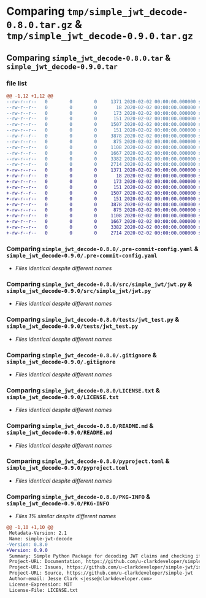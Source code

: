 # Comparing `tmp/simple_jwt_decode-0.8.0.tar.gz` & `tmp/simple_jwt_decode-0.9.0.tar.gz`

## Comparing `simple_jwt_decode-0.8.0.tar` & `simple_jwt_decode-0.9.0.tar`

### file list

```diff
@@ -1,12 +1,12 @@
--rw-r--r--   0        0        0     1371 2020-02-02 00:00:00.000000 simple_jwt_decode-0.8.0/.pre-commit-config.yaml
--rw-r--r--   0        0        0       18 2020-02-02 00:00:00.000000 simple_jwt_decode-0.8.0/requirements-dev.txt
--rw-r--r--   0        0        0      173 2020-02-02 00:00:00.000000 simple_jwt_decode-0.8.0/src/simple_jwt/__about__.py
--rw-r--r--   0        0        0      151 2020-02-02 00:00:00.000000 simple_jwt_decode-0.8.0/src/simple_jwt/__init__.py
--rw-r--r--   0        0        0     1507 2020-02-02 00:00:00.000000 simple_jwt_decode-0.8.0/src/simple_jwt/jwt.py
--rw-r--r--   0        0        0      151 2020-02-02 00:00:00.000000 simple_jwt_decode-0.8.0/tests/__init__.py
--rw-r--r--   0        0        0     3878 2020-02-02 00:00:00.000000 simple_jwt_decode-0.8.0/tests/jwt_test.py
--rw-r--r--   0        0        0      875 2020-02-02 00:00:00.000000 simple_jwt_decode-0.8.0/.gitignore
--rw-r--r--   0        0        0     1108 2020-02-02 00:00:00.000000 simple_jwt_decode-0.8.0/LICENSE.txt
--rw-r--r--   0        0        0     1667 2020-02-02 00:00:00.000000 simple_jwt_decode-0.8.0/README.md
--rw-r--r--   0        0        0     3382 2020-02-02 00:00:00.000000 simple_jwt_decode-0.8.0/pyproject.toml
--rw-r--r--   0        0        0     2714 2020-02-02 00:00:00.000000 simple_jwt_decode-0.8.0/PKG-INFO
+-rw-r--r--   0        0        0     1371 2020-02-02 00:00:00.000000 simple_jwt_decode-0.9.0/.pre-commit-config.yaml
+-rw-r--r--   0        0        0       18 2020-02-02 00:00:00.000000 simple_jwt_decode-0.9.0/requirements-dev.txt
+-rw-r--r--   0        0        0      173 2020-02-02 00:00:00.000000 simple_jwt_decode-0.9.0/src/simple_jwt/__about__.py
+-rw-r--r--   0        0        0      151 2020-02-02 00:00:00.000000 simple_jwt_decode-0.9.0/src/simple_jwt/__init__.py
+-rw-r--r--   0        0        0     1507 2020-02-02 00:00:00.000000 simple_jwt_decode-0.9.0/src/simple_jwt/jwt.py
+-rw-r--r--   0        0        0      151 2020-02-02 00:00:00.000000 simple_jwt_decode-0.9.0/tests/__init__.py
+-rw-r--r--   0        0        0     3878 2020-02-02 00:00:00.000000 simple_jwt_decode-0.9.0/tests/jwt_test.py
+-rw-r--r--   0        0        0      875 2020-02-02 00:00:00.000000 simple_jwt_decode-0.9.0/.gitignore
+-rw-r--r--   0        0        0     1108 2020-02-02 00:00:00.000000 simple_jwt_decode-0.9.0/LICENSE.txt
+-rw-r--r--   0        0        0     1667 2020-02-02 00:00:00.000000 simple_jwt_decode-0.9.0/README.md
+-rw-r--r--   0        0        0     3382 2020-02-02 00:00:00.000000 simple_jwt_decode-0.9.0/pyproject.toml
+-rw-r--r--   0        0        0     2714 2020-02-02 00:00:00.000000 simple_jwt_decode-0.9.0/PKG-INFO
```

### Comparing `simple_jwt_decode-0.8.0/.pre-commit-config.yaml` & `simple_jwt_decode-0.9.0/.pre-commit-config.yaml`

 * *Files identical despite different names*

### Comparing `simple_jwt_decode-0.8.0/src/simple_jwt/jwt.py` & `simple_jwt_decode-0.9.0/src/simple_jwt/jwt.py`

 * *Files identical despite different names*

### Comparing `simple_jwt_decode-0.8.0/tests/jwt_test.py` & `simple_jwt_decode-0.9.0/tests/jwt_test.py`

 * *Files identical despite different names*

### Comparing `simple_jwt_decode-0.8.0/.gitignore` & `simple_jwt_decode-0.9.0/.gitignore`

 * *Files identical despite different names*

### Comparing `simple_jwt_decode-0.8.0/LICENSE.txt` & `simple_jwt_decode-0.9.0/LICENSE.txt`

 * *Files identical despite different names*

### Comparing `simple_jwt_decode-0.8.0/README.md` & `simple_jwt_decode-0.9.0/README.md`

 * *Files identical despite different names*

### Comparing `simple_jwt_decode-0.8.0/pyproject.toml` & `simple_jwt_decode-0.9.0/pyproject.toml`

 * *Files identical despite different names*

### Comparing `simple_jwt_decode-0.8.0/PKG-INFO` & `simple_jwt_decode-0.9.0/PKG-INFO`

 * *Files 1% similar despite different names*

```diff
@@ -1,10 +1,10 @@
 Metadata-Version: 2.1
 Name: simple-jwt-decode
-Version: 0.8.0
+Version: 0.9.0
 Summary: Simple Python Package for decoding JWT claims and checking if its expired. No verification of signatures.
 Project-URL: Documentation, https://github.com/u-clarkdeveloper/simple-jwt#readme
 Project-URL: Issues, https://github.com/u-clarkdeveloper/simple-jwt/issues
 Project-URL: Source, https://github.com/u-clarkdeveloper/simple-jwt
 Author-email: Jesse Clark <jesse@clarkdeveloper.com>
 License-Expression: MIT
 License-File: LICENSE.txt
```

